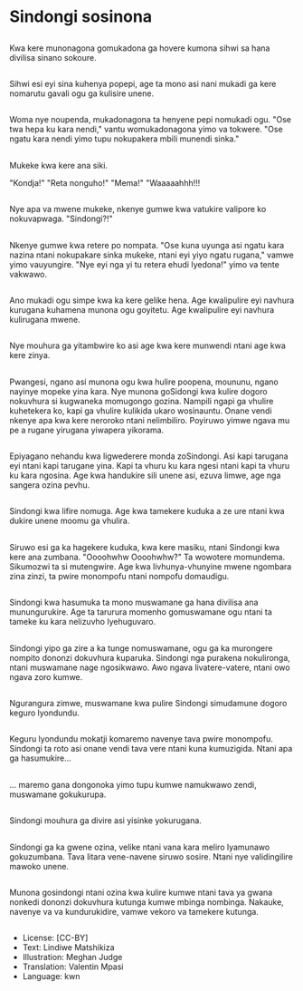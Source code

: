 # Sindongi sosinona

##
Kwa kere munonagona gomukadona ga hovere kumona sihwi sa hana divilisa sinano sokoure.

##
Sihwi esi eyi sina kuhenya popepi, age ta mono asi nani mukadi ga kere nomarutu gavali ogu ga kulisire unene.

##
Woma nye noupenda, mukadonagona ta henyene pepi nomukadi ogu. "Ose twa hepa ku kara nendi," vantu womukadonagona yimo va tokwere. "Ose ngatu kara nendi yimo tupu nokupakera mbili munendi sinka."

##
Mukeke kwa kere ana siki.

"Kondja!" "Reta nonguho!"
"Mema!" "Waaaaahhh!!!

##
Nye apa va mwene mukeke, nkenye gumwe kwa vatukire valipore ko nokuvapwaga. "Sindongi?!"

##
Nkenye gumwe kwa retere po nompata. "Ose kuna uyunga asi ngatu kara nazina ntani nokupakare sinka mukeke, ntani eyi yiyo ngatu rugana," vamwe yimo vauyungire. "Nye eyi nga yi tu retera ehudi lyedona!" yimo va tente vakwawo.

##
Ano mukadi ogu simpe kwa ka kere gelike hena. Age kwalipulire eyi navhura kurugana kuhamena munona ogu goyitetu. Age kwalipulire eyi navhura kulirugana mwene.

##
Nye mouhura ga yitambwire ko asi age kwa kere munwendi ntani age kwa kere zinya.

##
Pwangesi, ngano asi munona ogu kwa hulire poopena, moununu, ngano nayinye mopeke yina kara. Nye munona goSidongi kwa kulire dogoro nokuvhura si kugwaneka momugongo gozina. Nampili ngapi ga vhulire kuhetekera ko, kapi ga vhulire kulikida ukaro wosinauntu. Onane vendi nkenye apa kwa kere neroroko ntani nelimbiliro. Poyiruwo yimwe ngava mu pe a rugane yirugana yiwapera yikorama.

##
Epiyagano nehandu kwa ligwederere monda zoSindongi. Asi kapi tarugana eyi ntani kapi tarugane yina. Kapi ta vhuru ku kara ngesi ntani kapi ta vhuru ku kara ngosina. Age kwa handukire sili unene asi, ezuva limwe, age nga sangera ozina pevhu.

##
Sindongi kwa lifire nomuga. Age kwa tamekere kuduka a ze ure ntani kwa dukire unene moomu ga vhulira.

##
Siruwo esi ga ka hagekere kuduka, kwa kere masiku, ntani Sindongi kwa kere ana zumbana. "Oooohwhw Oooohwhw?" Ta wowotere momundema. Sikumozwi ta si mutengwire. Age kwa livhunya-vhunyine mwene ngombara zina zinzi, ta pwire monompofu ntani nompofu domaudigu.

##
Sindongi kwa hasumuka ta mono muswamane ga hana divilisa ana munungurukire. Age ta tarurura momenho gomuswamane ogu ntani ta tameke ku kara nelizuvho lyehuguvaro.

##
Sindongi yipo ga zire a ka tunge nomuswamane, ogu ga ka murongere nompito dononzi dokuvhura kuparuka. Sindongi nga purakena nokulironga, ntani muswamane nage ngosikwawo. Awo ngava livatere-vatere, ntani owo ngava zoro kumwe.

##
Ngurangura zimwe, muswamane kwa pulire Sindongi simudamune dogoro keguro lyondundu.

##
Keguru lyondundu mokatji komaremo navenye tava pwire monompofu. Sindongi ta roto asi onane vendi tava vere ntani kuna kumuzigida. Ntani apa ga hasumukire...

##
... maremo gana dongonoka yimo tupu kumwe namukwawo zendi, muswamane gokukurupa.

##
Sindongi mouhura ga divire asi yisinke yokurugana.

##
Sindongi ga ka gwene ozina, velike ntani vana kara meliro lyamunawo gokuzumbana. Tava litara vene-navene siruwo sosire. Ntani nye validingilire mawoko unene.

##
Munona gosindongi ntani ozina kwa kulire kumwe ntani tava ya gwana nonkedi dononzi dokuvhura kutunga kumwe mbinga nombinga. Nakauke, navenye va va kundurukidire, vamwe vekoro va tamekere kutunga.

##
* License: [CC-BY]
* Text: Lindiwe Matshikiza
* Illustration: Meghan Judge
* Translation: Valentin Mpasi
* Language: kwn
